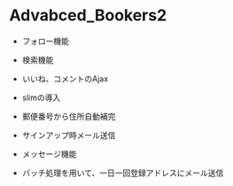 # Advabced_Bookers2

- フォロー機能

- 検索機能

- いいね、コメントのAjax

- slimの導入

- 郵便番号から住所自動補完

- サインアップ時メール送信

- メッセージ機能

- バッチ処理を用いて、一日一回登録アドレスにメール送信
